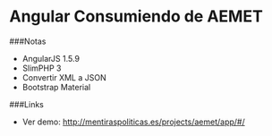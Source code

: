 # Angular Consumiendo de AEMET

###Notas
- AngularJS 1.5.9
- SlimPHP 3
- Convertir XML a JSON
- Bootstrap Material

###Links
- Ver demo: http://mentiraspoliticas.es/projects/aemet/app/#/
